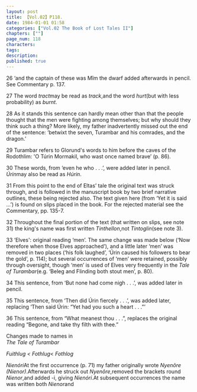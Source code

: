 ```yaml
---
layout: post
title: 【Vol.02】P118.
date: 1984-01-01 01:58
categories: ["Vol.02 The Book of Lost Tales II"]
chapters: [""]
page_num: 118
characters: 
tags: 
description: 
published: true
---
```


<p style="text-indent: 0;">
26   ‘and the captain of these was Mîm the dwarf added afterwards in pencil. See Commentary p. 137.
</p>

27   The word <I>tract</I>may be read as <I>track</I>,and the word <I>hurt</I>(but with less probability) as <I>burnt</I>.

28   As it stands this sentence can hardly mean other than that the people thought that the men were fighting among themselves; but why should they think such a thing? More likely, my father inadvertently missed out the end of the sentence: ‘betwixt the seven, Turambar and his comrades, and the dragon.’

29   Turambar refers to Glorund's words to him before the caves of the Rodothlim: 'O Túrin Mormakil, who wast once named brave’ (p. 86).

30   These words, from ‘even he who . . .’, were added later in pencil. <I>Úrin</I>may also be read as <I>Húrin</I>.

31   From this point to the end of Eltas’ tale the original text was struck through, and is followed in the manuscript book by two brief narrative outlines, these being rejected also. The text given here (from ‘Yet it is said ...’) is found on slips placed in the book. For the rejected material see the Commentary, pp. 135-7.

32   Throughout the final portion of the text (that written on slips, see note 31) the king's name was first written <I>Tinthellon</I>,not <I>Tintoglin</I>(see note 3).

33   ‘Elves': original reading ‘men’. The same change was made below (‘Now therefore when those Elves approached’), and a little later ‘men’ was removed in two places (‘his folk laughed’, ‘Úrin caused his followers to bear the gold’, p. 114); but several occurrences of ‘men’ were retained, possibly through oversight, though ‘men’ is used of Elves very frequently in the <I>Tale of Turambar</I>(e.g. ‘Beleg and Flinding both stout men’, p. 80).

34   This sentence, from ‘But none had come nigh . . .’, was added later in pencil.

35   This sentence, from ‘Then did Úrin fiercely . . .’, was added later, replacing ‘Then said Úrin: “Yet had you such a heart . . .”’

36   This sentence, from “What meanest thou . . .”, replaces the original reading “Begone, and take thy filth with thee.”

Changes made to names in<BR><I>The Tale of Turambar</I>

<I>Fuithlug    < Fothlug</I>< <I>Fothlog</I>

<I>Nienóri</I>At the first occurrence (p. 71) my father originally wrote <I>Nyenôre (Nienor)</I>.Afterwards he struck out <I>Nyenôre</I>,removed the brackets round <I>Nienor</I>,and added -i, giving <I>Nienóri</I>.At subsequent occurrences the name was written both <I>Nienor</I>and

